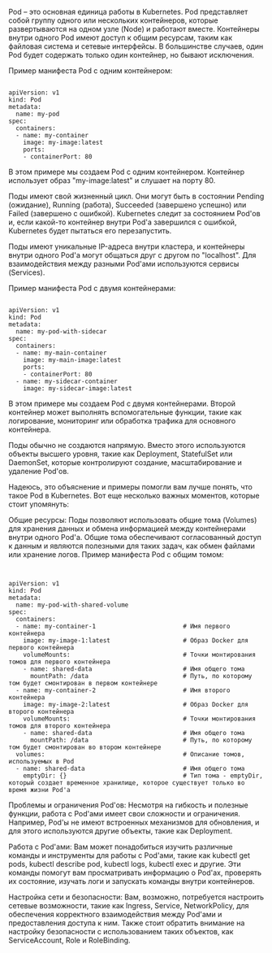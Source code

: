 Pod – это основная единица работы в Kubernetes. Pod представляет собой группу одного или нескольких контейнеров, которые развертываются на одном узле (Node) и работают вместе. Контейнеры внутри одного Pod имеют доступ к общим ресурсам, таким как файловая система и сетевые интерфейсы. В большинстве случаев, один Pod будет содержать только один контейнер, но бывают исключения.

Пример манифеста Pod с одним контейнером:

<pre><code>
apiVersion: v1
kind: Pod
metadata:
  name: my-pod
spec:
  containers:
  - name: my-container
    image: my-image:latest
    ports:
    - containerPort: 80</code></pre>

В этом примере мы создаем Pod с одним контейнером. Контейнер использует образ "my-image:latest" и слушает на порту 80.

Поды имеют свой жизненный цикл. Они могут быть в состоянии Pending (ожидание), Running (работа), Succeeded (завершено успешно) или Failed (завершено с ошибкой). Kubernetes следит за состоянием Pod'ов и, если какой-то контейнер внутри Pod'a завершился с ошибкой, Kubernetes будет пытаться его перезапустить.

Поды имеют уникальные IP-адреса внутри кластера, и контейнеры внутри одного Pod'a могут общаться друг с другом по "localhost". Для взаимодействия между разными Pod'ами используются сервисы (Services).

Пример манифеста Pod с двумя контейнерами:




<pre><code>
apiVersion: v1
kind: Pod
metadata:
  name: my-pod-with-sidecar
spec:
  containers:
  - name: my-main-container
    image: my-main-image:latest
    ports:
    - containerPort: 80
  - name: my-sidecar-container
    image: my-sidecar-image:latest</code></pre>







В этом примере мы создаем Pod с двумя контейнерами. Второй контейнер может выполнять вспомогательные функции, такие как логирование, мониторинг или обработка трафика для основного контейнера.

Поды обычно не создаются напрямую. Вместо этого используются объекты высшего уровня, такие как Deployment, StatefulSet или DaemonSet, которые контролируют создание, масштабирование и удаление Pod'ов.

Надеюсь, это объяснение и примеры помогли вам лучше понять, что такое Pod в Kubernetes. Вот еще несколько важных моментов, которые стоит упомянуть:

Общие ресурсы: Поды позволяют использовать общие тома (Volumes) для хранения данных и обмена информацией между контейнерами внутри одного Pod'a. Общие тома обеспечивают согласованный доступ к данным и являются полезными для таких задач, как обмен файлами или хранение логов.
Пример манифеста Pod с общим томом:

<pre><code>

apiVersion: v1
kind: Pod
metadata:
  name: my-pod-with-shared-volume
spec:
  containers:
  - name: my-container-1                        # Имя первого контейнера
    image: my-image-1:latest                    # Образ Docker для первого контейнера
    volumeMounts:                               # Точки монтирования томов для первого контейнера
    - name: shared-data                         # Имя общего тома
      mountPath: /data                          # Путь, по которому том будет смонтирован в первом контейнере
  - name: my-container-2                        # Имя второго контейнера
    image: my-image-2:latest                    # Образ Docker для второго контейнера
    volumeMounts:                               # Точки монтирования томов для второго контейнера
    - name: shared-data                         # Имя общего тома
      mountPath: /data                          # Путь, по которому том будет смонтирован во втором контейнере
  volumes:                                      # Описание томов, используемых в Pod
  - name: shared-data                           # Имя общего тома
    emptyDir: {}                                # Тип тома - emptyDir, который создает временное хранилище, которое существует только во время жизни Pod'a</code></pre>


Проблемы и ограничения Pod'ов: Несмотря на гибкость и полезные функции, работа с Pod'ами имеет свои сложности и ограничения. Например, Pod'ы не имеют встроенных механизмов для обновления, и для этого используются другие объекты, такие как Deployment.

Работа с Pod'ами: Вам может понадобиться изучить различные команды и инструменты для работы с Pod'ами, такие как kubectl get pods, kubectl describe pod, kubectl logs, kubectl exec и другие. Эти команды помогут вам просматривать информацию о Pod'ах, проверять их состояние, изучать логи и запускать команды внутри контейнеров.

Настройка сети и безопасности: Вам, возможно, потребуется настроить сетевые возможности, такие как Ingress, Service, NetworkPolicy, для обеспечения корректного взаимодействия между Pod'ами и предоставления доступа к ним. Также стоит обратить внимание на настройку безопасности с использованием таких объектов, как ServiceAccount, Role и RoleBinding.
